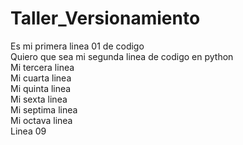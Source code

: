 # Taller_Versionamiento
Es mi primera linea 01 de codigo\
Quiero que sea mi segunda linea de codigo en python\
Mi tercera linea\
Mi cuarta linea\
Mi quinta linea\
Mi sexta linea\
Mi septima linea\
Mi octava linea\
Linea 09
